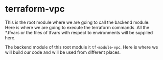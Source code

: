 
# terraform-vpc

This is the root module where we are going to call the backend module. Here is where we are going to execute the terraform commands.
All the *.tfvars or the files of tfvars with respect to environments will be supplied here.

The backend module of this root module it `tf-module-vpc`. Here is where we will build our code and will be used from different places.

